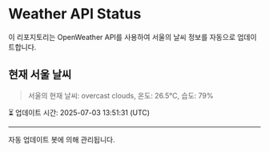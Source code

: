 
# Weather API Status

이 리포지토리는 OpenWeather API를 사용하여 서울의 날씨 정보를 자동으로 업데이트합니다.

## 현재 서울 날씨
> 서울의 현재 날씨: overcast clouds, 온도: 26.5°C, 습도: 79%

⏳ 업데이트 시간: 2025-07-03 13:51:31 (UTC)

---
자동 업데이트 봇에 의해 관리됩니다.
